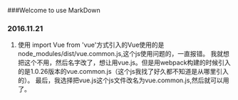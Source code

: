 ###Welcome to use MarkDown

### 2016.11.21
1. 使用 import Vue from 'vue'方式引入的Vue使用的是node_modules/dist/vue.common.js,这个js使用问题的，一直报错。
我就想把这个不用，然后名字改了，想让用vue.js。但是用webpack构建的时候引入的是1.0.26版本的vue.common.js（这个js我找了好久都不知道是从哪里引入的）。
最后，我选择把vue.js这个js文件改名为vue.common.js,然后就可以用了。